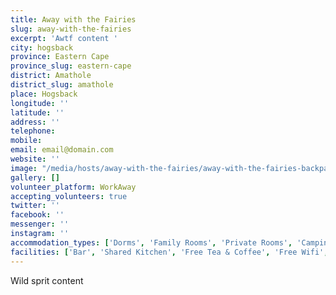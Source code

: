 ```yaml
---
title: Away with the Fairies
slug: away-with-the-fairies
excerpt: 'Awtf content '
city: hogsback
province: Eastern Cape
province_slug: eastern-cape
district: Amathole
district_slug: amathole
place: Hogsback
longitude: ''
latitude: ''
address: ''
telephone: 
mobile: 
email: email@domain.com
website: ''
image: "/media/hosts/away-with-the-fairies/away-with-the-fairies-backpackers-hogsback.jpg"
gallery: []
volunteer_platform: WorkAway
accepting_volunteers: true
twitter: ''
facebook: ''
messenger: ''
instagram: ''
accommodation_types: ['Dorms', 'Family Rooms', 'Private Rooms', 'Camping', 'Tents']
facilities: ['Bar', 'Shared Kitchen', 'Free Tea & Coffee', 'Free Wifi', 'Free Parking', 'Paid Breakfast', 'Great View']
---
```

Wild sprit content
